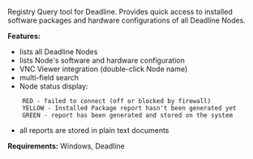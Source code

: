 Registry Query tool for Deadline. Provides quick access to installed software packages and hardware configurations of all Deadline Nodes.

**Features:**
- lists all Deadline Nodes
- lists Node's software and hardware configuration
- VNC Viewer integration (double-click Node name)
- multi-field search
- Node status display:
```
	RED - failed to connect (off or blocked by firewall)
	YELLOW - Installed Package report hasn't been generated yet
	GREEN - report has been generated and stored on the system
```
- all reports are stored in plain text documents

**Requirements:**
	Windows, Deadline